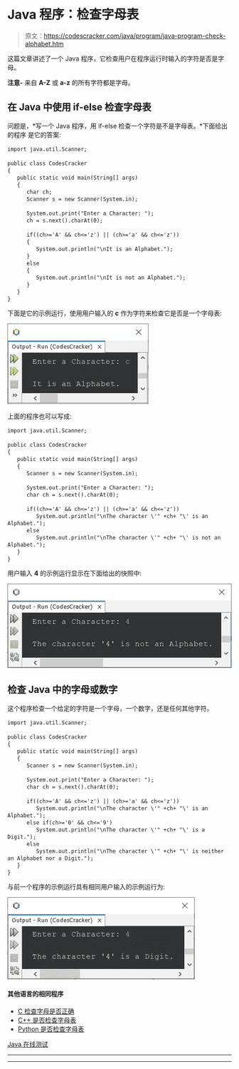 # Java 程序：检查字母表

> 原文：<https://codescracker.com/java/program/java-program-check-alphabet.htm>

这篇文章讲述了一个 Java 程序，它检查用户在程序运行时输入的字符是否是字母。

**注意-** 来自 **A-Z** 或 **a-z** 的所有字符都是字母。

## 在 Java 中使用 if-else 检查字母表

问题是，*写一个 Java 程序，用 if-else 检查一个字符是不是字母表。*下面给出的程序 是它的答案:

```
import java.util.Scanner;

public class CodesCracker
{
   public static void main(String[] args)
   {
      char ch;
      Scanner s = new Scanner(System.in);

      System.out.print("Enter a Character: ");
      ch = s.next().charAt(0);

      if((ch>='A' && ch<='z') || (ch>='a' && ch<='z'))
      {
         System.out.println("\nIt is an Alphabet.");
      }
      else
      {
         System.out.println("\nIt is not an Alphabet.");
      }
   }
}
```

下面是它的示例运行，使用用户输入的 **c** 作为字符来检查它是否是一个字母表:

![java program to check alphabet](img/c79514147af2f51c2407ac3938351b22.png)

上面的程序也可以写成:

```
import java.util.Scanner;

public class CodesCracker
{
   public static void main(String[] args)
   {
      Scanner s = new Scanner(System.in);

      System.out.print("Enter a Character: ");
      char ch = s.next().charAt(0);

      if((ch>='A' && ch<='z') || (ch>='a' && ch<='z'))
         System.out.println("\nThe character \'" +ch+ "\' is an Alphabet.");
      else
         System.out.println("\nThe character \'" +ch+ "\' is not an Alphabet.");
   }
}
```

用户输入 **4** 的示例运行显示在下面给出的快照中:

![java check alphabet using if else](img/86c536f4d4da8c54004a89a9a5d68cfa.png)

## 检查 Java 中的字母或数字

这个程序检查一个给定的字符是一个字母，一个数字，还是任何其他字符。

```
import java.util.Scanner;

public class CodesCracker
{
   public static void main(String[] args)
   {
      Scanner s = new Scanner(System.in);

      System.out.print("Enter a Character: ");
      char ch = s.next().charAt(0);

      if((ch>='A' && ch<='z') || (ch>='a' && ch<='z'))
         System.out.println("\nThe character \'" +ch+ "\' is an Alphabet.");
      else if(ch>='0' && ch<='9')
         System.out.println("\nThe character \'" +ch+ "\' is a Digit.");
      else
         System.out.println("\nThe character \'" +ch+ "\' is neither an Alphabet nor a Digit.");
   }
}
```

与前一个程序的示例运行具有相同用户输入的示例运行为:

![java check alphabet or digit](img/2aff6cddb9e91658316f6563f50e0083.png)

#### 其他语言的相同程序

*   [C 检查字母是否正确](/c/program/c-program-check-alphabet.htm)
*   [C++ 是否检查字母表](/cpp/program/cpp-program-check-alphabet.htm)
*   [Python 是否检查字母表](/python/program/python-program-check-alphabet.htm)

[Java 在线测试](/exam/showtest.php?subid=1)

* * *

* * *